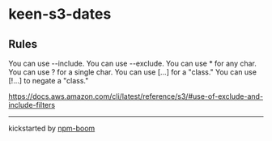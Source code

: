 # keen-s3-dates

## Rules

You can use --include.
You can use --exclude.
You can use * for any char.
You can use ? for a single char.
You can use [...] for a "class."
You can use [!...] to negate a "class."

https://docs.aws.amazon.com/cli/latest/reference/s3/#use-of-exclude-and-include-filters










---
kickstarted by [npm-boom][npm-boom]

[npm-boom]: https://github.com/reergymerej/npm-boom

